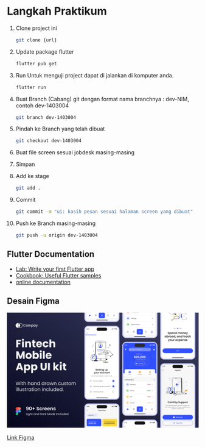 # Langkah Praktikum

1. Clone project ini

    ```bash
    git clone {url}
    ```

2. Update package flutter

    ```bash
    flutter pub get
    ```

3. Run
    Untuk menguji project dapat di jalankan di komputer anda.

    ```bash
    flutter run
    ```

4. Buat Branch (Cabang) git dengan format nama branchnya : dev-NIM, contoh dev-1403004

    ```bash
    git branch dev-1403004
    ```

5. Pindah ke Branch yang telah dibuat

    ```bash
    git checkout dev-1403004
    ```

6. Buat file screen sesuai jobdesk masing-masing
7. Simpan
8. Add ke stage

    ```bash
    git add .
    ```

9. Commit

    ```bash
    git commit -m "ui: kasih pesan sesuai halaman screen yang dibuat"
    ```

10. Push ke Branch masing-masing

    ```bash
    git push -u origin dev-1403004
    ```

## Flutter Documentation

- [Lab: Write your first Flutter app](https://docs.flutter.dev/get-started/codelab)
- [Cookbook: Useful Flutter samples](https://docs.flutter.dev/cookbook)
- [online documentation](https://docs.flutter.dev/)

## Desain Figma

![Deskripsi Gambar](.github/images/thumbnail.png)

[Link Figma](https://www.figma.com/design/DpkE3n2S7sUgA8LKqVUlsK/Coinpay-Fintech-Finance-Mobile-App-UI-kit-(Community)-(Community)?node-id=4-4&t=AiRuAltqrzlhVh7k-1)
